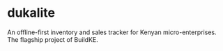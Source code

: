 # dukalite
An offline-first inventory and sales tracker for Kenyan micro-enterprises. The flagship project of BuildKE.
